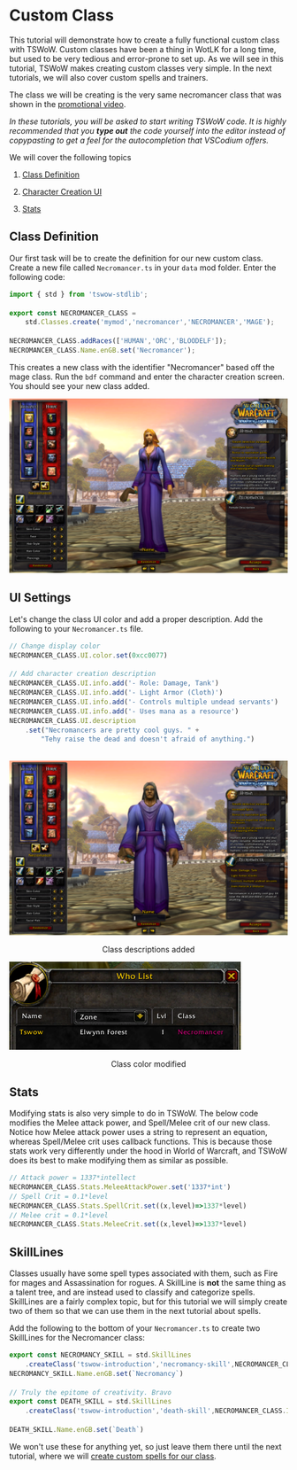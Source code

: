 # Custom Class

This tutorial will demonstrate how to create a fully functional custom class with TSWoW. Custom classes have been a thing in WotLK for a long time, but used to be very tedious and error-prone to set up. As we will see in this tutorial, TSWoW makes creating custom classes very simple. In the next tutorials, we will also cover custom spells and trainers. 

The class we will be creating is the very same necromancer class that was shown in the [promotional video]().

_In these tutorials, you will be asked to start writing TSWoW code. It is highly recommended that you **type out** the code yourself into the editor instead of copypasting to get a feel for the autocompletion that VSCodium offers._

We will cover the following topics

1. [Class Definition](#class-definition)

2. [Character Creation UI](#character-creation-ui)

3. [Stats](#stats)

## Class Definition
Our first task will be to create the definition for our new custom class. Create a new file called `Necromancer.ts` in your `data` mod folder. Enter the following code: 

```ts
import { std } from 'tswow-stdlib';

export const NECROMANCER_CLASS = 
    std.Classes.create('mymod','necromancer','NECROMANCER','MAGE');

NECROMANCER_CLASS.addRaces(['HUMAN','ORC','BLOODELF']);
NECROMANCER_CLASS.Name.enGB.set('Necromancer');
```

This creates a new class with the identifier "Necromancer" based off the mage class. Run the `bdf` command and enter the character creation screen. You should see your new class added.

![](necromancer-charcreate.png)

## UI Settings

Let's change the class UI color and add a proper description. Add the following to your `Necromancer.ts` file.

```ts
// Change display color
NECROMANCER_CLASS.UI.color.set(0xcc0077)

// Add character creation description
NECROMANCER_CLASS.UI.info.add('- Role: Damage, Tank')
NECROMANCER_CLASS.UI.info.add('- Light Armor (Cloth)')
NECROMANCER_CLASS.UI.info.add('- Controls multiple undead servants')
NECROMANCER_CLASS.UI.info.add('- Uses mana as a resource')
NECROMANCER_CLASS.UI.description
    .set("Necromancers are pretty cool guys. " +
        "Tehy raise the dead and doesn't afraid of anything.")
        
```

![](necromancer-description.png)
<center>Class descriptions added</center>

![](necromancer-classcolor.png)
<center>Class color modified</center>

## Stats

Modifying stats is also very simple to do in TSWoW. The below code modifies the Melee attack power, and Spell/Melee crit of our new class. Notice how Melee attack power uses a string to represent an equation, whereas Spell/Melee crit uses callback functions. This is because those stats work very differently under the hood in World of Warcraft, and TSWoW does its best to make modifying them as similar as possible.

```ts
// Attack power = 1337*intellect
NECROMANCER_CLASS.Stats.MeleeAttackPower.set('1337*int')
// Spell Crit = 0.1*level
NECROMANCER_CLASS.Stats.SpellCrit.set((x,level)=>1337*level)
// Melee crit = 0.1*level
NECROMANCER_CLASS.Stats.MeleeCrit.set((x,level)=>1337*level)
```

## SkillLines
Classes usually have some spell types associated with them, such as Fire for mages and Assassination for rogues. A SkillLine is **not** the same thing as a talent tree, and are instead used to classify and categorize spells. SkillLines are a fairly complex topic, but for this tutorial we will simply create two of them so that we can use them in the next tutorial about spells.

Add the following to the bottom of your `Necromancer.ts` to create two SkillLines for the Necromancer class:

```ts
export const NECROMANCY_SKILL = std.SkillLines
    .createClass('tswow-introduction','necromancy-skill',NECROMANCER_CLASS.ID)
NECROMANCY_SKILL.Name.enGB.set(`Necromancy`)

// Truly the epitome of creativity. Bravo
export const DEATH_SKILL = std.SkillLines
    .createClass('tswow-introduction','death-skill',NECROMANCER_CLASS.ID)

DEATH_SKILL.Name.enGB.set(`Death`)
```

We won't use these for anything yet, so just leave them there until the next tutorial, where we will [create custom spells for our class](5_CustomSpells.md).